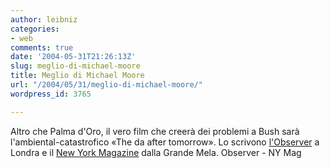 ```yaml
---
author: leibniz
categories:
- web
comments: true
date: '2004-05-31T21:26:13Z'
slug: meglio-di-michael-moore
title: Meglio di Michael Moore
url: "/2004/05/31/meglio-di-michael-moore/"
wordpress_id: 3765

---
```

Altro che Palma d'Oro, il vero film che creerà dei problemi a Bush sarà l'ambiental-catastrofico «The da after tomorrow». Lo scrivono [l'Observer](http://observer.guardian.co.uk/review/story/0,6903,1227552,00.html) a Londra e il [New York Magazine](http://www.newyorkmetro.com/movies/articles/04/05/thedayaftertomorrow.htm) dalla Grande Mela.
Observer - NY Mag
